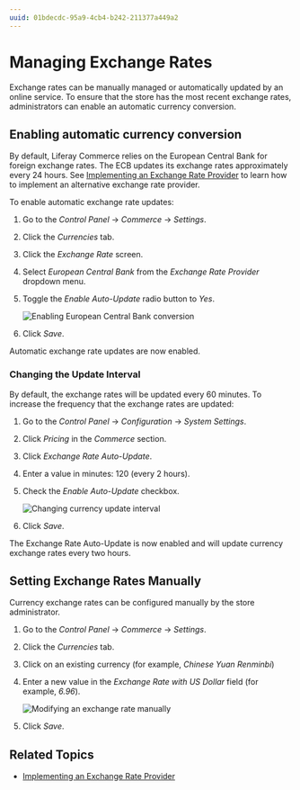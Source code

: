 ```yaml
---
uuid: 01bdecdc-95a9-4cb4-b242-211377a449a2
---
```

# Managing Exchange Rates

Exchange rates can be manually managed or automatically updated by an online service. To ensure that the store has the most recent exchange rates, administrators can enable an automatic currency conversion.

## Enabling automatic currency conversion

By default, Liferay Commerce relies on the European Central Bank for foreign exchange rates. The ECB updates its exchange rates approximately every 24 hours. See [Implementing an Exchange Rate Provider](../../developer-guide/sales/implementing-an-exchange-rate-provider.md) to learn how to implement an alternative exchange rate provider.

To enable automatic exchange rate updates:

1. Go to the _Control Panel_ → _Commerce_ → _Settings_.
1. Click the _Currencies_ tab.
1. Click the _Exchange Rate_ screen.
1. Select _European Central Bank_ from the _Exchange Rate Provider_ dropdown menu.
1. Toggle the _Enable Auto-Update_ radio button to _Yes_.

    ![Enabling European Central Bank conversion](./managing-exchange-rates/images/01.png)

1. Click _Save_.

Automatic exchange rate updates are now enabled.

### Changing the Update Interval

By default, the exchange rates will be updated every 60 minutes. To increase the frequency that the exchange rates are updated:

1. Go to the _Control Panel_ → _Configuration_ → _System Settings_.
1. Click _Pricing_ in the _Commerce_ section.
1. Click _Exchange Rate Auto-Update_.
1. Enter a value in minutes: 120 (every 2 hours).
1. Check the _Enable Auto-Update_ checkbox.

    ![Changing currency update interval](./managing-exchange-rates/images/02.png)

1. Click _Save_.

The Exchange Rate Auto-Update is now enabled and will update currency exchange rates every two hours.

## Setting Exchange Rates Manually

Currency exchange rates can be configured manually by the store administrator.

1. Go to the _Control Panel_ → _Commerce_ → _Settings_.
1. Click the _Currencies_ tab.
1. Click on an existing currency (for example, _Chinese Yuan Renminbi_)
1. Enter a new value in the _Exchange Rate with US Dollar_ field (for example, _6.96_).

    ![Modifying an exchange rate manually](./managing-exchange-rates/images/03.png)

1. Click _Save_.

## Related Topics

* [Implementing an Exchange Rate Provider](../../developer-guide/sales/implementing-an-exchange-rate-provider.md)
